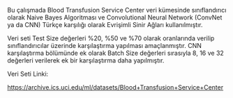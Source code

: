 Bu çalışmada Blood Transfusion Service Center veri kümesinde sınıflandırıcı olarak Naive Bayes Algoritması ve Convolutional Neural Network
(ConvNet ya da CNN) Türkçe karşılığı olarak Evrişimli Sinir Ağları kullanılmıştır.


Veri seti Test Size değerleri %20, %50 ve %70 olarak oranlarında verilip sınıflandırıcılar üzerinde karşılaştırma yapılması amaçlanmıştır. CNN
karşılaştırma bölümünde ek olarak Batch Size değerleri sırasıyla 8, 16 ve 32 değerleri verilerek ek bir karşılaştırma daha yapılmıştır.


Veri Seti Linki:

https://archive.ics.uci.edu/ml/datasets/Blood+Transfusion+Service+Center
